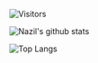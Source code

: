 
![Visitors](https://api.visitorbadge.io/api/visitors?path=nazililham11.github&labelColor=%23ffffff&countColor=%232f80ed&style=flat)


![Nazil's github stats](https://github-readme-stats.vercel.app/api?username=nazililham11&include_all_commits=true&show_icons=true&hide_border=true)


![Top Langs](https://github-readme-stats.vercel.app/api/top-langs/?username=nazililham11&langs_count=10&layout=compact)
